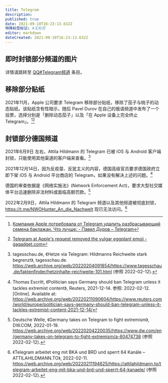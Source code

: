 ```yaml
---
title: Telegram
description:
published: true
date: 2021-09-10T16:23:13.632Z
特殊标签标记: #无标签
editor: markdown
dateCreated: 2021-09-10T16:23:13.632Z
---
```


## 即时封锁部分频道的图片

详情请跳转至 [QQ#Telegram频道](/company/腾讯/QQ.md#Telegram频道) 条目。

## 移除部分贴纸

2021年11月，Apple 公司要求 Telegram 移除部分贴纸，移除了茄子与桃子的动态贴纸。该贴纸含有性暗示，随后 Pavel Durov 在自己的俄语频道中发布了一个投票，选择分别是「删除动态茄子」以及「在 Apple 设备上完全终止 Telegram」。[^dr37][^406]

[^dr37]: [Компания Apple потребовала от Telegram удалить разбрасывающий семена баклажан. Что лучше: - Павел Дуров – Telegram](https://web.archive.org/web/20211127055721/https://t.me/s/durov_russia/37)

[^406]: [Telegram at Apple's request removed the vulgar eggplant emoji - gagadget.com](https://web.archive.org/web/20211128062406/https://gagadget.com/en/91773-telegram-at-apples-request-removed-the-vulgar-eggplant-emoji/)

## 封锁部分德国频道

2021年6月9日 左右，Attila Hildmann 的 Telegram 已被 iOS 与 Android 客户端封锁，只能使用其他渠道的客户端来查看。[^101]

[^101]: tagesschau.de, 《Hetze via Telegram: Hildmanns Reichweite stark begrenzt》, tagesschau.de. <https://web.archive.org/web/20220204091854/https://www.tagesschau.de/faktenfinder/hetzinhalte-reichweite-101.html> (参照 2022-02-12).


2021年12月14日，因为反疫苗、反犹主义的内容，德国高级官员要求德国政府立即下架 iOS 与 Android 平台商店的 Telegram，如果没有解决上述的问题。[^psgsb]

[^psgsb]: Thomas Escritt, 《Politician says Germany should ban Telegram unless it tackles extremist content》, Reuters, 2021-12-14. 参照: 2022-02-12. [Online]. Available at: <https://web.archive.org/web/20220211090604/https://www.reuters.com/world/europe/politician-says-germany-should-ban-telegram-unless-it-tackles-extremist-content-2021-12-14/>

德国的审查依据是《网络实施法》(Network Enforcement Act)，要求大型社交媒体平台迅速删除非法材料或面临高额罚款。[^60474738]

[^60474738]: Deutsche Welle, 《Germany takes on Telegram to fight extremism》, DW.COM, 2022-01-19. <https://web.archive.org/web/20220204220035/https://www.dw.com/en/germany-takes-on-telegram-to-fight-extremism/a-60474738> (参照 2022-02-12).

2022年2月9日，Attila Hildmann 的 Telegram 频道以及其他频道被彻底封锁，<https://t.me/NWOHunter_An_die_Nachwelt> 现已无法访问。[^64-ka]

[^64-ka]: 《Telegram arbeitet eng mit BKA und BRD und sperrt 64 Kanäle – ATTILAHILDMANN.TO》, 2022-02-11. <https://web.archive.org/web/20220211194625/https://attilahildmann.to/telegram-arbeitet-eng-mit-bka-und-brd-und-sperrt-64-kanaele/> (参照 2022-02-12).

